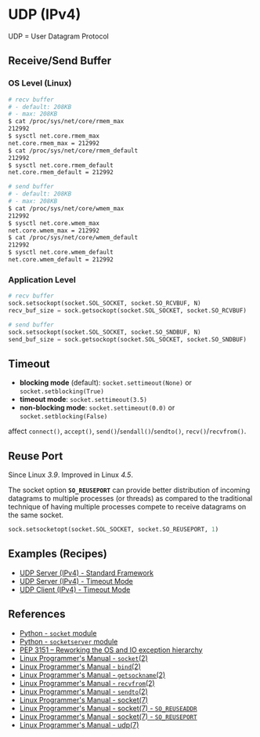 # UDP (IPv4)

UDP = User Datagram Protocol

## Receive/Send Buffer

### OS Level (Linux)

```bash
# recv buffer
# - default: 208KB
# - max: 208KB
$ cat /proc/sys/net/core/rmem_max
212992
$ sysctl net.core.rmem_max
net.core.rmem_max = 212992
$ cat /proc/sys/net/core/rmem_default
212992
$ sysctl net.core.rmem_default
net.core.rmem_default = 212992

# send buffer
# - default: 208KB
# - max: 208KB
$ cat /proc/sys/net/core/wmem_max
212992
$ sysctl net.core.wmem_max
net.core.wmem_max = 212992
$ cat /proc/sys/net/core/wmem_default
212992
$ sysctl net.core.wmem_default
net.core.wmem_default = 212992
```

### Application Level

```python
# recv buffer
sock.setsockopt(socket.SOL_SOCKET, socket.SO_RCVBUF, N)
recv_buf_size = sock.getsockopt(socket.SOL_SOCKET, socket.SO_RCVBUF)

# send buffer
sock.setsockopt(socket.SOL_SOCKET, socket.SO_SNDBUF, N)
send_buf_size = sock.getsockopt(socket.SOL_SOCKET, socket.SO_SNDBUF)
```

## Timeout

- **blocking mode** (default): `socket.settimeout(None)` or `socket.setblocking(True)`
- **timeout mode**: `socket.settimeout(3.5)`
- **non-blocking mode**: `socket.settimeout(0.0)` or `socket.setblocking(False)`

affect `connect()`, `accept()`, `send()`/`sendall()`/`sendto()`, `recv()`/`recvfrom()`.

## Reuse Port

Since Linux *3.9*. Improved in Linux *4.5*.

The socket option **`SO_REUSEPORT`** can provide better distribution of incoming datagrams
to multiple processes (or threads) as compared to the traditional technique of
having multiple processes compete to receive datagrams on the same socket.

```python
sock.setsocketopt(socket.SOL_SOCKET, socket.SO_REUSEPORT, 1)
```

## Examples (Recipes)

- [UDP Server (IPv4) - Standard Framework](https://leven-cn.github.io/python-cookbook/recipes/core/udp_server_ipv4_std)
- [UDP Server (IPv4) - Timeout Mode](https://leven-cn.github.io/python-cookbook/recipes/core/udp_server_ipv4_timeout)
- [UDP Client (IPv4) - Timeout Mode](https://leven-cn.github.io/python-cookbook/recipes/core/udp_client_ipv4_timeout)

## References

- [Python - `socket` module](https://docs.python.org/3/library/socket.html)
- [Python - `socketserver` module](https://docs.python.org/3/library/socketserver.html)
- [PEP 3151 – Reworking the OS and IO exception hierarchy](https://peps.python.org/pep-3151/)
- [Linux Programmer's Manual - `socket`(2)](https://manpages.debian.org/bullseye/manpages-dev/socket.2.en.html)
- [Linux Programmer's Manual - `bind`(2)](https://manpages.debian.org/bullseye/manpages-dev/bind.2.en.html)
- [Linux Programmer's Manual - `getsockname`(2)](https://manpages.debian.org/bullseye/manpages-dev/getsockname.2.en.html)
- [Linux Programmer's Manual - `recvfrom`(2)](https://manpages.debian.org/bullseye/manpages-dev/recv.2.en.html)
- [Linux Programmer's Manual - `sendto`(2)](https://manpages.debian.org/bullseye/manpages-dev/send.2.en.html)
- [Linux Programmer's Manual - socket(7)](https://manpages.debian.org/bullseye/manpages/socket.7.en.html)
- [Linux Programmer's Manual - socket(7) - `SO_REUSEADDR`](https://manpages.debian.org/bullseye/manpages/socket.7.en.html#SO_REUSEADDR)
- [Linux Programmer's Manual - socket(7) - `SO_REUSEPORT`](https://manpages.debian.org/bullseye/manpages/socket.7.en.html#SO_REUSEPORT)
- [Linux Programmer's Manual - udp(7)](https://manpages.debian.org/bullseye/manpages/udp.7.en.html)

